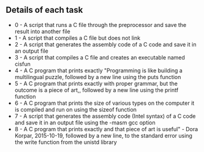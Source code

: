 ## Details of each task
* 0 - A script that runs a C file through the preprocessor and save the result into another file
* 1 - A script that compiles a C file but does not link
* 2 - A script that generates the assembly code of a C code and save it in an output file
* 3 - A script that compiles a C file and creates an executable named cisfun
* 4 - A C program that prints exactly "Programming is like building a multilingual puzzle, followed by a new line using the puts function
* 5 - A C program that prints exactly with proper grammar, but the outcome is a piece of art,, followed by a new line using the printf function
* 6 - A C program that prints the size of various types on the computer it is compiled and run on using the sizeof function
* 7 - A script that generates the assembly code (Intel syntax) of a C code and save it in an output file using the -masm gcc option
* 8 - A C program that prints exactly and that piece of art is useful" - Dora Korpar, 2015-10-19, followed by a new line, to the standard error using the write function from the unistd library
